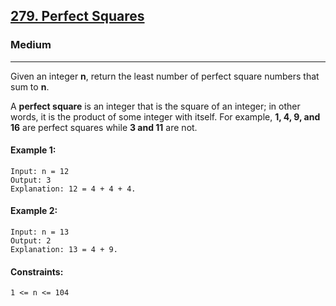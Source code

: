 [279. Perfect Squares](https://leetcode.com/problems/perfect-squares/?envType=daily-question&envId=2024-02-08)
---------------------------------------------------------------------------------------------------------------------------------------------

### Medium
---------------------------------------------------------------------------------------------------------------------------------------------

Given an integer **n**, return the least number of perfect square numbers that sum to **n**.

A **perfect square** is an integer that is the square of an integer; in other words, it is 
the product of some integer with itself. For example, **1, 4, 9, and 16** are perfect squares while **3 and 11** are not.

#### Example 1:
```
Input: n = 12
Output: 3
Explanation: 12 = 4 + 4 + 4.
```
#### Example 2:
```
Input: n = 13
Output: 2
Explanation: 13 = 4 + 9.
``` 
#### Constraints:
```
1 <= n <= 104
```
